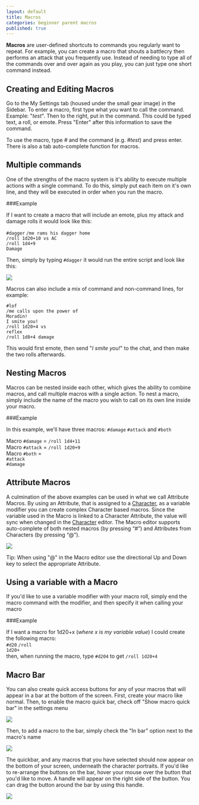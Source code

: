```yaml
---
layout: default
title: Macros
categories: beginner parent macros
published: true
---
```


__Macros__ are user-defined shortcuts to commands you regularly want to repeat. For example, you can create a macro that shouts a battlecry then performs an attack that you frequently use. Instead of needing to type all of the commands over and over again as you play, you can just type one short command instead.

## Creating and Editing Macros

Go to the My Settings tab (housed under the small gear image) in the Sidebar.  To enter a macro, first type what you want to call the command.  Example: "*test*".  Then to the right, put in the command.  This could be typed text, a roll, or emote.  Press "Enter" after this information to save the command.  

  To use the macro, type _#_ and the command (e.g. *#test*) and press enter.  There is also a tab auto-complete function for macros.
  
## Multiple commands

One of the strengths of the macro system is it's ability to execute multiple actions with a single command. To do this, simply put each item on it's own line, and they will be executed in order when you run the macro.

###Example

If I want to create a macro that will include an emote, plus my attack and damage rolls it would look like this:

<code>#dagger</code>
<code>/me rams his dagger home</code><br>
<code>/roll 1d20+10  vs AC</code><br>
<code>/roll 1d4+9 Damage</code><br>

Then, simply by typing <code>#dagger</code> it would run the entire script and look like this: 

<img src="/images/AttackMacro.JPG" />

Macros can also include a mix of command and non-command lines, for example:

<code>#lof</code><br>
<code>/me calls upon the power of Moradin!</code><br>
<code>I smite you!</code><br>
<code>/roll 1d20+4 vs reflex</code><br>
<code>/roll 1d8+4 damage</code>

This would first emote, then send "<i>I smite you!</i>" to the chat, and then make the two rolls afterwards.


## Nesting Macros

Macros can be nested inside each other, which gives the ability to combine macros, and call multiple macros with a single action. To nest a macro, simply include the name of the macro you wish to call on its own line inside your macro.

###Example

In this example, we'll have three macros: <code>#damage</code> <code>#attack</code> and <code>#both</code>

Macro <code>#damage</code> = <code>/roll 1d4+11</code><br>
Macro <code>#attack</code> = <code>/roll 1d20+9</code><br>
Macro <code>#both</code> = <br>
<code>#attack</code><br>
<code>#damage</code>
  
## Attribute Macros

A culmination of the above examples can be used in what we call Attribute Macros. By using an Attribute, that is assigned to a [Character](/sidebar-journal/), as a variable modifier you can create complex Character based macros. Since the variable used in the Macro is linked to a Character Attribute, the value will sync when changed in the [Character](/sidebar-journal/) editor. The Macro editor supports auto-complete of both nested macros (by pressing “#”) and Attributes from Characters (by pressing “@”).

<img src="/images/CharMacroSS1.jpg" class="thumb" />

Tip: When using "@" in the Macro editor use the directional Up and Down key to select the appropriate Attribute.

## Using a variable with a Macro

  If you'd like to use a variable modifier with your macro roll, simply end the macro command with the modifier, and then specify it when calling your macro
  
###Example
  
  If I want a macro for 1d20+x (<i>where x is my variable value</i>) I could create the following macro:<br>
  <code>#d20</code> <code>/roll 1d20+</code><br>
  then, when running the macro, type <code>#d20</code><code>4</code> to get <code>/roll 1d20+4</code><br>

## Macro Bar

You can also create quick access buttons for any of your macros that will appear in a bar at the bottom of the screen. First, create your macro like normal. Then, to enable the macro quick bar, check off "Show macro quick bar" in the settings menu<br>

<img src="/images/showquickbar.png" class="thumb" />

Then, to add a macro to the bar, simply check the "In bar" option next to the macro's name

<img src="/images/macroinbar.png" class="thumb" />

The quickbar, and any macros that you have selected should now appear on the bottom of your screen, underneath the character portraits. If you'd like to re-arrange the buttons on the bar, hover your mouse over the button that you'd like to move. A handle will appear on the right side of the button. You can drag the button around the bar by using this handle.

<img src="/images/macrobar.png" class="thumb" />